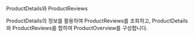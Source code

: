 ProductDetails와 ProductReviews

ProductDetails의 정보를 활용하여 ProductReviews를 조회하고, ProductDetails와 ProductReviews를 합하여 ProductOverview를 구성합니다.


